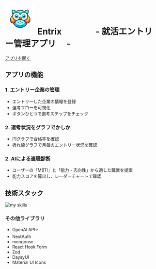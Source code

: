 # <img src="/public/file.png" width="100"> Entrix　　　　- 就活エントリー管理アプリ　 -


[アプリを開く](https://shuukatu-app.vercel.app)

## アプリの機能

### 1. エントリー企業の管理
- エントリーした企業の情報を登録
- 選考フローを可視化
- ボタンひとつで選考ステップをチェック

  
### 2. 選考状況をグラフでかしか
- 円グラフで合格率を確認
- 折れ線グラフで月毎のエントリー状況を確認

  
### 2. AIによる適職診断
- ユーザーの「MBTI」と「能力・志向性」から適した職業を提案
- 能力スコアを算出し、レーダーチャートで確認





## 技術スタック

<img alt="my skills" src="https://skillicons.dev/icons?theme=dark&perline=7&i=ts,next,mongodb,mui,tailwindcss,vercel" />

### その他ライブラリ

- OpenAI API⭐
- NextAuth
- mongoose
- React Hook Form
- Zod
- DaysyUI
- Material UI Icons
